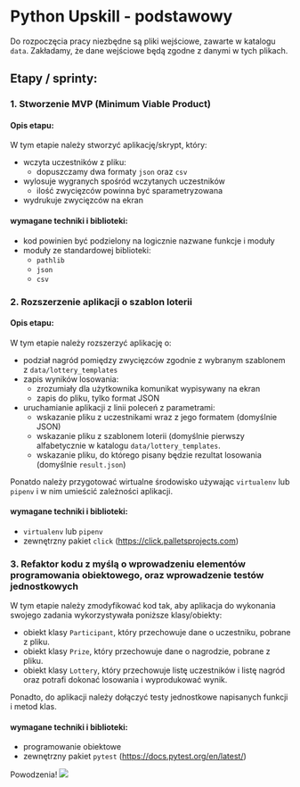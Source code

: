 # Python Upskill - podstawowy

Do rozpoczęcia pracy niezbędne są pliki wejściowe, zawarte w katalogu `data`. Zakładamy, że dane wejściowe będą zgodne z danymi w tych plikach.

## Etapy / sprinty:

### 1. Stworzenie MVP (Minimum Viable Product)
#### Opis etapu:
W tym etapie należy stworzyć aplikację/skrypt, który:
- wczyta uczestników z pliku:
    - dopuszczamy dwa formaty `json` oraz `csv` 
- wylosuje wygranych spośród wczytanych uczestników
    - ilość zwycięzców powinna być sparametryzowana
- wydrukuje zwycięzców na ekran

#### wymagane techniki i biblioteki:
- kod powinien być podzielony na logicznie nazwane funkcje i moduły
- moduły ze standardowej biblioteki:
    - `pathlib`
    - `json`
    - `csv`
    
    
### 2. Rozszerzenie aplikacji o szablon loterii
#### Opis etapu:
W tym etapie należy rozszerzyć aplikację o:
- podział nagród pomiędzy zwycięzców zgodnie z wybranym szablonem z `data/lottery_templates`
- zapis wyników losowania:
    - zrozumiały dla użytkownika komunikat wypisywany na ekran
    - zapis do pliku, tylko format JSON
- uruchamianie aplikacji z linii poleceń z parametrami:
    - wskazanie pliku z uczestnikami wraz z jego formatem (domyślnie JSON)
    - wskazanie pliku z szablonem loterii (domyślnie pierwszy alfabetycznie w katalogu `data/lottery_templates`.
    - wskazanie pliku, do którego pisany będzie rezultat losowania (domyślnie `result.json`)
    
Ponatdo należy przygotować wirtualne środowisko używając `virtualenv` lub `pipenv` i w nim umieścić zależności aplikacji. 
    
#### wymagane techniki i biblioteki:
- `virtualenv` lub `pipenv`
- zewnętrzny pakiet `click` (https://click.palletsprojects.com)

### 3. Refaktor kodu z myślą o wprowadzeniu elementów programowania obiektowego, oraz wprowadzenie testów jednostkowych
W tym etapie należy zmodyfikować kod tak, aby aplikacja do wykonania swojego zadania wykorzystywała poniższe klasy/obiekty:
- obiekt klasy `Participant`, który przechowuje dane o uczestniku, pobrane z pliku.
- obiekt klasy `Prize`, który przechowuje dane o nagrodzie, pobrane z pliku.
- obiekt klasy `Lottery`, który przechowuje listę uczestników i listę nagród oraz potrafi dokonać losowania i wyprodukować wynik.

Ponadto, do aplikacji należy dołączyć testy jednostkowe napisanych funkcji i metod klas.

#### wymagane techniki i biblioteki:
- programowanie obiektowe
- zewnętrzny pakiet `pytest` (https://docs.pytest.org/en/latest/)


Powodzenia!
![](https://www.google.com/url?sa=i&source=imgres&cd=&cad=rja&uact=8&ved=2ahUKEwi02NT-3cblAhVilIsKHYcvDQoQjRx6BAgBEAQ&url=http%3A%2F%2Fwww.skaip.org%2Fhendance-emoticon&psig=AOvVaw1TSrkRhh6JSKgrUxdksJuA&ust=1572619415944446)
 